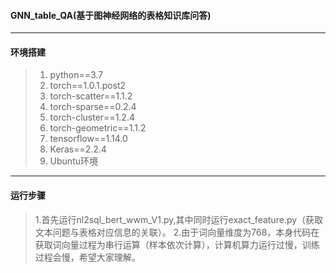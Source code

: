 #### GNN_table_QA(基于图神经网络的表格知识库问答)
----------  
#### 环境搭建  
>1. python==3.7
>2. torch==1.0.1.post2
>3. torch-scatter==1.1.2
>4. torch-sparse==0.2.4
>5. torch-cluster==1.2.4
>6. torch-geometric==1.1.2
>7. tensorflow==1.14.0  
>8. Keras==2.2.4  
>9. Ubuntu环境
----------  
#### 运行步骤  
>1.首先运行nl2sql_bert_wwm_V1.py,其中同时运行exact_feature.py（获取文本问题与表格对应信息的关联）。 
>2.由于词向量维度为768，本身代码在获取词向量过程为串行运算（样本依次计算），计算机算力运行过慢，训练过程会慢，希望大家理解。
